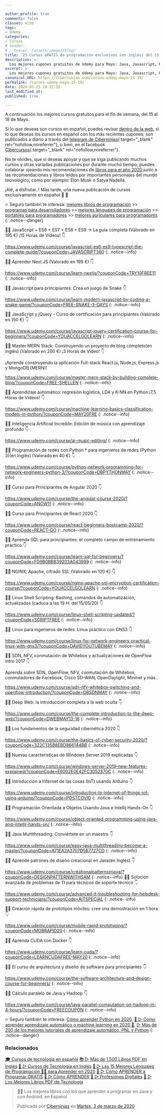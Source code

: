 ```yaml
---

author_profile: true
comments: false
classes: wide
tags:
- Udemy
categories:
- Cursos
# header:
#   teaser: /assets/images/blog/
title: '25 Cursos GRATIS de programación exclusivos (en inglés) del 15 al 18 de Mayo'
description: >-
  Los mejores cupones gratuitos de Udemy para Mayo: Java, Javascript, React, Angular, Docker, Linux y mucho más
excerpt: >-
  Los mejores cupones gratuitos de Udemy para Mayo: Java, Javascript, React, Angular, Docker, Linux y mucho más
canonical_URL: https://ciberninjas.com/cursos-udemy-mayo-15-18/
permalink: /cursos-udemy-mayo-15-18/
date: 2020-05-15 14:32:32
last_modified_at: 
published: true

---
```


A continuación los mejores cursos gratuitos para el fin de semana, del 15 al 18 de Mayo.

Si lo que deseas son cursos en español, puedes revisar [dentro de la web](/cursos-tecnologia/), si lo que deseas los cursos en español con los más recientes cupones; son publicados a diario a través del [telegram de Ciberninjas](https://t.me/ciberninjas){:target="_blank" rel="nofollow,noreferrer"}, o bien, en el facebook [Cibercursos](https://www.facebook.com/cibercursos){:target="_blank" rel="nofollow,noreferrer"}.


No te olvides, que si deseas apoyar y que se siga publicando muchos cursos y otras variadas publicaciones por durante mucho tiempo; puedes colaborar ojeando mis recomendaciones de [libros para el año 2020](https://www.amazon.es/shop/cibercursos) junto a las recomendaciones y libros leídos por importantes personajes del mundo tecnológico; como por ejemplo: Elon Musk o Satya Nadella.

¡Alé, a disfrutar..! Más tarde, una nueva publicación de cursos exclusivamente en español 🤘 🎉

🔥 Seguro también te interesa: [mejores libros de programación](/programar/) >> [programas para desarrolladores](/mejores-sistemas-operativos-para-hackear/) >> [mejores lenguajes de programación](/15-mejores-lenguajes-programacion/) >> [portátiles para programadores]() >> [mejores auriculares para programadores](/auriculares-dise%C3%B1o/)
{: .notice--danger}

👩‍🏫 JavaScript + ES6 + ES7 + ES8 + ES9 -> La guía completa (Valorado en 195 €) ¡15 Horas de Vídeos! 👇

<a href='https://www.udemy.com/course/javascript-es6-es9-typescript-the-complete-guide/?couponCode=JAVASCRIPT360'>https://www.udemy.com/course/javascript-es6-es9-typescript-the-complete-guide/?couponCode=JAVASCRIPT360</a>
{: .notice--info}

👩‍🏫 Aprender Next.JS (Valorado en 199 €) 👇

<a href='https://www.udemy.com/course/learn-nextjs/?couponCode=TRY10FREE11'>https://www.udemy.com/course/learn-nextjs/?couponCode=TRY10FREE11</a>
{: .notice--info}

👩‍🏫 Javascript para principiantes: Crea un juego de Snake 👇

<a href='https://www.udemy.com/course/learn-modern-javascript-by-coding-a-snake-game/?couponCode=FREE-SNAKE-3-DAYS'>https://www.udemy.com/course/learn-modern-javascript-by-coding-a-snake-game/?couponCode=FREE-SNAKE-3-DAYS</a>
{: .notice--info}

👩‍🏫 JavaScript y jQuery - Curso de certificación para principiantes (Valorado en 150 €) 👇

<a href='https://www.udemy.com/course/javascript-jquery-certification-course-for-beginners/?couponCode=YOUACCELGOLEARN'>https://www.udemy.com/course/javascript-jquery-certification-course-for-beginners/?couponCode=YOUACCELGOLEARN</a>
{: .notice--info}

👩‍🏫 Master MERN Stack: Construyendo un proyecto de blog completo(en Inglés) (Valorado en 200 €) ¡3 Horas de Vídeo! 👇

¡Aprende construyendo la aplicación Full-stack React.js, Node.js, Express.js y MongoDB (MERN)!

<a href='https://www.udemy.com/course/master-mern-stack-by-building-complete-blog/?couponCode=FREE-SHELLEN'>https://www.udemy.com/course/master-mern-stack-by-building-complete-blog/?couponCode=FREE-SHELLEN</a>
{: .notice--info}

👩‍🏫 Aprendizaje automático: regresión logística, LDA y K-NN en Python ¡7,5 Horas de Vídeos! 👇

<a href='https://www.udemy.com/course/machine-learning-basics-classification-models-in-python/?couponCode=MAY20FRE'>https://www.udemy.com/course/machine-learning-basics-classification-models-in-python/?couponCode=MAY20FRE</a>
{: .notice--info}

👩‍🏫 Inteligencia Artificial Increíble: Edición de música con aprendizaje profundo 👇

<a href='https://www.udemy.com/course/ai-music-editing/'>https://www.udemy.com/course/ai-music-editing/</a>
{: .notice--info}

👩‍🏫 Programación de redes con Python * para ingenieros de redes (Python 3)(en Inglés) (Valorado en 40 €) 👇

<a href='https://www.udemy.com/course/python-network-programming-for-network-engineers-python-3/?couponCode=DBPYTHONMAY'>https://www.udemy.com/course/python-network-programming-for-network-engineers-python-3/?couponCode=DBPYTHONMAY</a> 
{: .notice--info}

👩‍🏫 Curso para Principiantes de Angular 2020 👇

<a href='https://www.udemy.com/course/the-angular-course-2020/?couponCode=ANOW11'>https://www.udemy.com/course/the-angular-course-2020/?couponCode=ANOW11</a>
{: .notice--info}

👩‍🏫 Curso para Principiantes de React 2020 👇

<a href='https://www.udemy.com/course/react-beginners-bootcamp-2020/?couponCode=REACT-GO'>https://www.udemy.com/course/react-beginners-bootcamp-2020/?couponCode=REACT-GO</a>
{: .notice--info}

👩‍🏫 Aprenda SQL para principiantes: el completo campo de entrenamiento práctico 👇

<a href='https://www.udemy.com/course/learn-sql-for-beginners/?couponCode=FD9B0BBB39203A043999'>https://www.udemy.com/course/learn-sql-for-beginners/?couponCode=FD9B0BBB39203A043999</a>
{: .notice--info}

👨‍🏫 NGINX, Apache, cifrado SSL (Valorado en 120 €) 👇

<a href='https://www.udemy.com/course/nginx-apache-ssl-encryption-certification-course/?couponCode=YOUACCELGOLEARN'>https://www.udemy.com/course/nginx-apache-ssl-encryption-certification-course/?couponCode=YOUACCELGOLEARN</a>
{: .notice--info}

👨‍🏫 Linux Shell Scripting: Bashing, comandos de automatización, actualizados (caduca a las 19 H. del 15/05/20) 👇

<a href='https://www.udemy.com/course/linux-shell-scripting-updated/?couponCode=SCRIPTFREE'>https://www.udemy.com/course/linux-shell-scripting-updated/?couponCode=SCRIPTFREE</a>
{: .notice--info}

👩‍🏫 Linux para ingenieros de redes: Linux práctico con GNS3 👇

<a href='https://www.udemy.com/course/linux-for-network-engineers-practical-linux-with-gns3/?couponCode=DAVIDYOUTUBEMAY'>https://www.udemy.com/course/linux-for-network-engineers-practical-linux-with-gns3/?couponCode=DAVIDYOUTUBEMAY</a>
{: .notice--info}

👩‍🏫 SDN, NFV, conmutación de Whitebox y actualizaciones de OpenFlow Intro 2017 👇

Aprenda sobre SDN, OpenFlow, NFV, conmutación de Whitebox, conmutadores de Facebook, Cisco SD-WAN, OpenDaylight, Mininet y más..

<a href='https://www.udemy.com/course/sdn-nfv-whitebox-switching-and-openflow-introduction/?couponCode=DBSDNMAY'>https://www.udemy.com/course/sdn-nfv-whitebox-switching-and-openflow-introduction/?couponCode=DBSDNMAY</a>
{: .notice--info}

👩‍🏫 Deep Web: la introducción completa a la web oculta 👇

<a href='https://www.udemy.com/course/the-complete-introduction-to-the-deep-web/?couponCode=DWEBMAY13-16'>https://www.udemy.com/course/the-complete-introduction-to-the-deep-web/?couponCode=DWEBMAY13-16</a>
{: .notice--info}

👩‍🏫 Los fundamentos de la seguridad cibernética 2020 👇

<a href='https://www.udemy.com/course/the-basics-of-cyber-security-2020/?couponCode=322C135B8EBD866144BB'>https://www.udemy.com/course/the-basics-of-cyber-security-2020/?couponCode=322C135B8EBD866144BB</a>
{: .notice--info}

👩‍🏫 Nuevas características de Windows Server 2019 explicadas 👇

<a href='https://www.udemy.com/course/windows-server-2019-new-features-explained/?couponCode=E6002E0E42FC3052370C'>https://www.udemy.com/course/windows-server-2019-new-features-explained/?couponCode=E6002E0E42FC3052370C</a>
{: .notice--info}

👩‍🏫 Introducción a Internet de las cosas (IoT) usando Arduino 👇

<a href='https://www.udemy.com/course/introduction-to-internet-of-things-iot-using-arduino/?couponCode=POSTCOVID'>https://www.udemy.com/course/introduction-to-internet-of-things-iot-using-arduino/?couponCode=POSTCOVID</a>
{: .notice--info}

👩‍🏫 Programación Orientada a Objetos Usando Java e Intellij Hands-On 👇

<a href='https://www.udemy.com/course/object-oriented-programming-using-java-and-intellij-hands-on/'>https://www.udemy.com/course/object-oriented-programming-using-java-and-intellij-hands-on/</a>
{: .notice--info}

👩‍🏫 Java Multithreading: Conviértete en un maestro 👇

<a href='https://www.udemy.com/course/easy-java-multithreading-become-a-master/?couponCode=A71EA2A3707D5B7727CD'>https://www.udemy.com/course/easy-java-multithreading-become-a-master/?couponCode=A71EA2A3707D5B7727CD</a>
{: .notice--info}

👩‍🏫 Aprende patrones de diseño creacional en Java(en Inglés) 👇

<a href='https://www.udemy.com/course/creationalpatternsinjava/?couponCode=DESIGNPATTERNWITHSAM'>https://www.udemy.com/course/creationalpatternsinjava/?couponCode=DESIGNPATTERNWITHSAM</a>
{: .notice--info}
👩‍🏫 Solución avanzada de problemas de TI para técnicos de soporte técnico 👇

<a href='https://www.udemy.com/course/advanced-it-troubleshooting-for-helpdesk-support-technicians/?couponCode=AITSPECIAL'>https://www.udemy.com/course/advanced-it-troubleshooting-for-helpdesk-support-technicians/?couponCode=AITSPECIAL</a>
{: .notice--info}

👩‍🏫 Creación rápida de prototipos móviles: cree una demostración en 1 hora 👇

<a href='https://www.udemy.com/course/mobile-rapid-prototyping/?couponCode=MOBRAPID20'>https://www.udemy.com/course/mobile-rapid-prototyping/?couponCode=MOBRAPID20</a>
{: .notice--info}

👩‍🏫 Aprenda CUDA con Docker 👇

<a href='https://www.udemy.com/course/learn-cuda/?couponCode=LEARNCUDAFREE-MAY20'>https://www.udemy.com/course/learn-cuda/?couponCode=LEARNCUDAFREE-MAY20</a>
{: .notice--info}

👩‍🏫 El curso de arquitectura y diseño de software para principiantes 👇

<a href='https://www.udemy.com/course/the-software-architecture-and-design-course-for-beginners/'>https://www.udemy.com/course/the-software-architecture-and-design-course-for-beginners/</a>
{: .notice--info}

👩‍🏫 Cálculo paralelo de Java y Hadoop 👇

<a href='https://www.udemy.com/course/java-parallel-computation-on-hadoop-in-4-hours/?couponCode=FREECOUPON'>https://www.udemy.com/course/java-parallel-computation-on-hadoop-in-4-hours/?couponCode=FREECOUPON</a>
{: .notice--info}

🔥 Seguro también te interesa: [Cómo aprender Python en 2020](/python/), [🥇 ▷ Cómo aprender aprendizaje automático o machine learning en 2020 🤖](/que-aprender-sobre-machine-learning-2020/), [▷ Más de 200 de los mejores tutoriales de aprendizaje automático, PNL y Python](/aprendizaje-automatico-cursos-ingles/)
{: .notice--danger}

### Relacionados

[🎓 Cursos de tecnología en español](https://ciberninjas.com/cursos-tecnologia/)
[📚 ▷ Más de 1.500 Libros PDF en Inglés](https://ciberninjas.com/biblioteca-de-programacion-y-tecnologia-ingles/)
[🥇 ▷ Cursos de Tecnología en Inglés](https://ciberninjas.com/cursos-tecnologia-ingles/)
[🥇 ▷ Las 15 Mejores Lenguajes de Programación 👨‍💻 para Aprender en 2020](https://ciberninjas.com/15-mejores-lenguajes-programacion/)
[🥇 ▷ Cómo APRENDER a Programar GRATIS](https://ciberninjas.com/programar/)
[🥇 ▷ Cómo APRENDER](https://ciberninjas.com/aprender/)
[🥇 ▷ Profesiones Digitales](https://ciberninjas.com/profesiones-digitales/)
[🥇 ▷ Los Mejores Libros PDF de Tecnología](https://ciberninjas.com/biblioteca-de-programacion-y-tecnologia/)

<div class="fb-post" data-href="https://www.facebook.com/ciberninjas/posts/1331109157075936" data-width="850" data-show-text="true"><blockquote cite="https://developers.facebook.com/ciberninjas/posts/1331109157075936" class="fb-xfbml-parse-ignore"><p>👨‍💻 Los mejores libros con los que aprender a programar en Java y con Android, en Español</p>Publicada por <a href="https://www.facebook.com/ciberninjas/">Ciberninjas</a> en&nbsp;<a href="https://developers.facebook.com/ciberninjas/posts/1331109157075936">Martes, 3 de marzo de 2020</a></blockquote></div>
